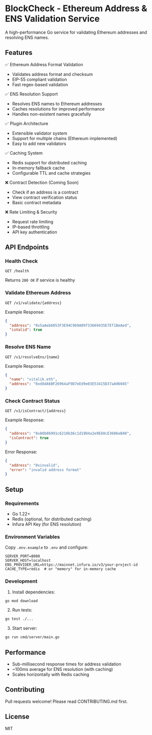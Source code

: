 # BlockCheck - Ethereum Address & ENS Validation Service

A high-performance Go service for validating Ethereum addresses and resolving ENS names.

## Features

✅ Ethereum Address Format Validation
- Validates address format and checksum
- EIP-55 compliant validation
- Fast regex-based validation

✅ ENS Resolution Support
- Resolves ENS names to Ethereum addresses
- Caches resolutions for improved performance
- Handles non-existent names gracefully

✅ Plugin Architecture
- Extensible validator system
- Support for multiple chains (Ethereum implemented)
- Easy to add new validators

✅ Caching System
- Redis support for distributed caching
- In-memory fallback cache
- Configurable TTL and cache strategies

❌ Contract Detection (Coming Soon)
- Check if an address is a contract
- View contract verification status
- Basic contract metadata

❌ Rate Limiting & Security
- Request rate limiting
- IP-based throttling
- API key authentication

## API Endpoints

### Health Check
```
GET /health
```
Returns `200 OK` if service is healthy

### Validate Ethereum Address
```
GET /v1/validate/{address}
```
Example Response:
```json
{
  "address": "0x5aAeb6053F3E94C9b9A09f33669435E7Ef1BeAed",
  "isValid": true
}
```

### Resolve ENS Name
```
GET /v1/resolveEns/{name}
```
Example Response:
```json
{
  "name": "vitalik.eth",
  "address": "0xd8dA6BF26964aF9D7eEd9e03E53415D37aA96045"
}
```

### Check Contract Status
```
GET /v1/isContract/{address}
```
Example Response:
```json
{
  "address": "0xA0b86991c6218b36c1d19D4a2e9Eb0cE3606eB48",
  "isContract": true
}
```

Error Response:
```json
{
  "address": "0xinvalid",
  "error": "invalid address format"
}
```

## Setup

### Requirements
- Go 1.22+
- Redis (optional, for distributed caching)
- Infura API Key (for ENS resolution)

### Environment Variables
Copy `.env.example` to `.env` and configure:
```env
SERVER_PORT=8080
SERVER_HOST=localhost
ENS_PROVIDER_URL=https://mainnet.infura.io/v3/your-project-id
CACHE_TYPE=redis  # or "memory" for in-memory cache
```

### Development
1. Install dependencies:
```bash
go mod download
```

2. Run tests:
```bash
go test ./...
```

3. Start server:
```bash
go run cmd/server/main.go
```

## Performance
- Sub-millisecond response times for address validation
- ~100ms average for ENS resolution (with caching)
- Scales horizontally with Redis caching

## Contributing
Pull requests welcome! Please read CONTRIBUTING.md first.

## License
MIT